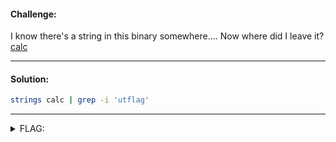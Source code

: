 #### Challenge:

I know there's a string in this binary somewhere.... Now where did I leave it? [calc](./calc ":ignore")

---

#### Solution:

```bash
strings calc | grep -i 'utflag'
```

---

<details><summary>FLAG:</summary>

```
utflag{str1ngs_1s_y0ur_fr13nd}
```

</details>
<br/>
